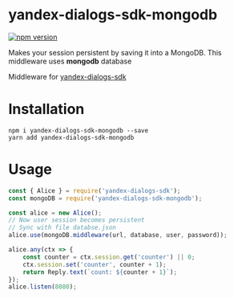 # yandex-dialogs-sdk-mongodb
[![npm version](https://badge.fury.io/js/yandex-dialogs-sdk-mongodb.svg)](https://badge.fury.io/js/yandex-dialogs-sdk-mongodb)


Makes your session persistent by saving it into a MongoDB.
This middleware uses **mongodb** database

Middleware for [yandex-dialogs-sdk](https://github.com/fletcherist/yandex-dialogs-sdk)

# Installation

`npm i yandex-dialogs-sdk-mongodb --save`    
`yarn add yandex-dialogs-sdk-mongodb`

# Usage

```js
const { Alice } = require('yandex-dialogs-sdk');
const mongoDB = require('yandex-dialogs-sdk-mongodb');

const alice = new Alice();
// Now user session becomes persistent
// Sync with file databse.json
alice.use(mongoDB.middleware(url, database, user, password));

alice.any(ctx => {
    const counter = ctx.session.get('counter') || 0;
    ctx.session.set('counter', counter + 1);
    return Reply.text(`count: ${counter + 1}`);
});
alice.listen(8080);
```
